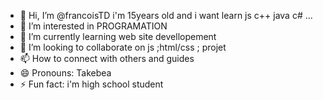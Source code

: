 - 👋 Hi, I’m @francoisTD i'm 15years old and i want learn js c++ java c# ...
- 👀 I’m interested in PROGRAMATION
- 🌱 I’m currently learning web site devellopement
- 💞️ I’m looking to collaborate on js ;html/css ; projet
- 📫 How to connect with others and guides
- 😄 Pronouns: Takebea 
- ⚡ Fun fact: i'm high school student

<!---
francoisTD/francoisTD is a ✨ special ✨ repository because its `README.md` (this file) appears on your GitHub profile.
You can click the Preview link to take a look at your changes.
--->

